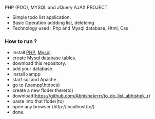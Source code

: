 PHP (PDO), MYSQL and JQuery AJAX PROJECT
- Simple todo list application.
- Basic Operation addding list, deleteing
- Technology used : Php and Mysql database, Html, Css

### How to run ?
- Install [PHP](https://www.php.net/), [Mysql](https://www.mysql.com/).
- create Mysql [database tables](https://github.com/Abhishekrrrr/to_do_list_abhishek_r/blob/master/DB__to_do_list.s).
- download this repository.
- add your database
- install xampp
- start sql and Apache 
- go to (\xampp\htdocs)
- create a new floder there(to)
- download(https://github.com/Abhishekrrrr/to_do_list_abhishek_r)
- paste into that floder(to)
- open any browser (http://localhost/to/)
- done.

